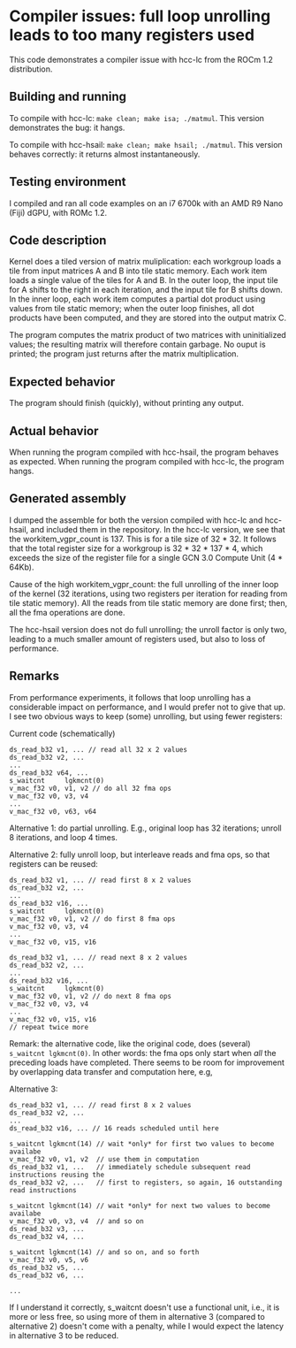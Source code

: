 # Compiler issues: full loop unrolling leads to too many registers used
This code demonstrates a compiler issue with hcc-lc from the ROCm 1.2 distribution.

## Building and running
To compile with hcc-lc: `make clean; make isa; ./matmul`. This version demonstrates the bug: it hangs.

To compile with hcc-hsail: `make clean; make hsail; ./matmul`. This version behaves correctly: it returns almost 
instantaneously.

## Testing environment
I compiled and ran all code examples on an i7 6700k with an AMD R9 Nano (Fiji) dGPU, with ROMc 1.2.

## Code description
Kernel does a tiled version of matrix muliplication: each workgroup loads a tile from input matrices A and B into tile 
static memory. Each work item loads a single value of the tiles for A and B. In the outer loop, the input tile for A shifts
to the right in each iteration, and the input tile for B shifts down. In the inner loop, each work item computes a partial
dot product using values from tile static memory; when the outer loop finishes, all dot products have been computed, and they
are stored into the output matrix C.

The program computes the matrix product of two matrices with uninitialized values; the resulting matrix will therefore contain
garbage. No ouput is printed; the program just returns after the matrix multiplication.

## Expected behavior
The program should finish (quickly), without printing any output.

## Actual behavior
When running the program compiled with hcc-hsail, the program behaves as expected. When running the program compiled with hcc-lc,
the program hangs.

## Generated assembly
I dumped the assemble for both the version compiled with hcc-lc and hcc-hsail, and included them in the repository.
In the hcc-lc version, we see that the workitem_vgpr_count is 137. This is for a tile size of 32 * 32. It follows that the total
register size for a workgroup is 32 * 32 * 137 * 4, which exceeds the size of the register file for a single GCN 3.0 
Compute Unit (4 * 64Kb).

Cause of the high workitem_vgpr_count: the full unrolling of the inner loop of the kernel (32 iterations, using two registers
per iteration for reading from tile static memory). All the reads from tile static memory are done first; then, all the fma 
operations are done.

The hcc-hsail version does not do full unrolling; the unroll factor is only two, leading to a much smaller amount of registers
used, but also to loss of performance.

## Remarks
From performance experiments, it follows that loop unrolling has a considerable impact on performance, and I would prefer not
to give that up. I see two obvious ways to keep (some) unrolling, but using fewer registers:

Current code (schematically)
```
ds_read_b32 v1, ... // read all 32 x 2 values
ds_read_b32 v2, ...
...
ds_read_b32 v64, ...
s_waitcnt     lgkmcnt(0)
v_mac_f32 v0, v1, v2 // do all 32 fma ops
v_mac_f32 v0, v3, v4
...
v_mac_f32 v0, v63, v64
```

Alternative 1: do partial unrolling. E.g., original loop has 32 iterations; unroll 8 iterations, and loop 4 times.

Alternative 2: fully unroll loop, but interleave reads and fma ops, so that registers can be reused:
```
ds_read_b32 v1, ... // read first 8 x 2 values
ds_read_b32 v2, ...
...
ds_read_b32 v16, ...
s_waitcnt     lgkmcnt(0)
v_mac_f32 v0, v1, v2 // do first 8 fma ops
v_mac_f32 v0, v3, v4
...
v_mac_f32 v0, v15, v16 

ds_read_b32 v1, ... // read next 8 x 2 values
ds_read_b32 v2, ...
...
ds_read_b32 v16, ...
s_waitcnt     lgkmcnt(0)
v_mac_f32 v0, v1, v2 // do next 8 fma ops
v_mac_f32 v0, v3, v4
...
v_mac_f32 v0, v15, v16
// repeat twice more
```

Remark: the alternative code, like the original code, does (several) `s_waitcnt lgkmcnt(0)`. In other words: the fma ops only 
start when *all* the preceding loads have completed. There seems to be room for improvement by overlapping data transfer and 
computation here, e.g,

Alternative 3:
```
ds_read_b32 v1, ... // read first 8 x 2 values 
ds_read_b32 v2, ...
...
ds_read_b32 v16, ... // 16 reads scheduled until here

s_waitcnt lgkmcnt(14) // wait *only* for first two values to become availabe
v_mac_f32 v0, v1, v2  // use them in computation
ds_read_b32 v1, ...   // immediately schedule subsequent read instructions reusing the 
ds_read_b32 v2, ...   // first to registers, so again, 16 outstanding read instructions
 
s_waitcnt lgkmcnt(14) // wait *only* for next two values to become availabe
v_mac_f32 v0, v3, v4  // and so on
ds_read_b32 v3, ...   
ds_read_b32 v4, ...   
 
s_waitcnt lgkmcnt(14) // and so on, and so forth
v_mac_f32 v0, v5, v6  
ds_read_b32 v5, ...   
ds_read_b32 v6, ...

...
```

If I understand it correctly, s_waitcnt doesn't use a functional unit, i.e., it is more or less free, so using more of them 
in alternative 3 (compared to alternative 2) doesn't come with a penalty, while I would expect the latency in alternative 3 
to be reduced.




